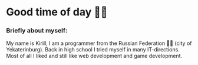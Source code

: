 # Good time of day 👋🏼

### Briefly about myself:
My name is Kirill, I am a programmer from the Russian Federation 👨‍💻 (city of Yekaterinburg). Back in high school I tried myself in many IT-directions. Most of all I liked and still like web development and game development.
